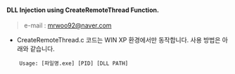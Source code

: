 #### DLL Injection using CreateRemoteThread Function.
> e-mail : mrwoo92@naver.com

* CreateRemoteThread.c 코드는  WIN XP 환경에서만 동작합니다. 사용 방법은 아래와 같습니다.

```
    Usage: [파일명.exe] [PID] [DLL PATH]
```